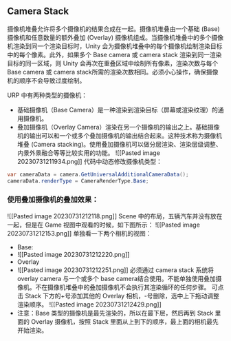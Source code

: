 ## Camera Stack
摄像机堆叠允许将多个摄像机的结果合成在一起。摄像机堆叠由一个基础 (Base) 摄像机和任意数量的额外叠加 (Overlay) 摄像机组成。当摄像机堆叠中的多个摄像机渲染到同一个渲染目标时，Unity 会为摄像机堆叠中的每个摄像机绘制渲染目标中的每个像素。此外，如果多个 Base camera 或 camera stack 渲染到同一渲染目标的同一区域，则 Unity 会再次在重叠区域中绘制所有像素，渲染次数与每个 Base camera 或 camera stack所需的渲染次数相同。必须小心操作，确保摄像机的顺序不会导致过度绘制。

URP 中有两种类型的摄像机：
- 基础摄像机（Base Camera）是一种渲染到渲染目标（屏幕或渲染纹理）的通用摄像机。
- 叠加摄像机（Overlay Camera）渲染在另一个摄像机的输出之上。基础摄像机的输出可以和一个或多个叠加摄像机的输出结合起来。这种技术称为摄像机堆叠 (Camera stacking)。使用叠加摄像机可以做分层渲染、渲染层级调整、内景外景融合等等比较实用的功能。
![[Pasted image 20230731211934.png]]
代码中动态修改摄像机类型：
```c#
var cameraData = camera.GetUniversalAdditionalCameraData();
cameraData.renderType = CameraRenderType.Base;
```
### 使用叠加摄像机的叠加效果：
![[Pasted image 20230731212118.png]]
Scene 中的布局，五辆汽车并没有放在一起，但是在 Game 视图中观看的时候，如下图所示：
![[Pasted image 20230731212153.png]]
单独看一下两个相机的视图：
- Base:
- ![[Pasted image 20230731212220.png]]
- Overlay
- ![[Pasted image 20230731212251.png]] 必须通过 camera stack 系统将 overlay camera 与一个或多个 base camera结合使用。不能单独使用叠加摄像机。不在摄像机堆叠中的叠加摄像机不会执行其渲染循环的任何步骤。
可点击 Stack 下方的+号添加其他的 Overlay 相机，-号删除，选中上下拖动调整渲染顺序。
![[Pasted image 20230731212429.png]]
- 注意：Base 类型的摄像机是最先渲染的，所以在最下层，然后再到 Stack 里面的 Overlay 摄像机，按照 Stack 里面从上到下的顺序，最上面的相机最先开始渲染。


